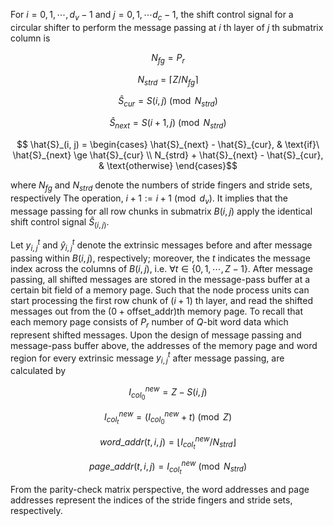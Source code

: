 For $i = 0, 1, \cdots, d_{v}-1$ and $j = 0, 1, \cdots d_{c}-1$, the shift control signal for a circular shifter to perform the message passing at $i$ th layer of $j$ th submatrix column is

```math
    N_{fg} = P_{r}
```

```math
    N_{strd} = \lceil Z / N_{fg} \rceil
```

```math
    \hat{S}_{cur} = S(i, j) \pmod{N_{strd}}
```

```math
    \hat{S}_{next} = S(i+1, j) \pmod{N_{strd}}
```

```math
    \hat{S}_(i, j) = 
    \begin{cases}
          \hat{S}_{next} - \hat{S}_{cur}, & \text{if}\ \hat{S}_{next} \ge \hat{S}_{cur} \\
          N_{strd} + \hat{S}_{next} - \hat{S}_{cur}, & \text{otherwise}
    \end{cases}
```

where $N_{fg}$ and $N_{strd}$ denote the numbers of stride fingers and stride sets, respectively The operation, $i+1:=i+1 \pmod{d_{v}}$. It implies that the message passing for all row chunks in submatrix $B(i, j)$  apply the identical shift control signal $\hat{S}_(i, j)$.

Let $y^{t}_{i, j}$ and $\hat{y}^{t}_{i, j}$ denote the extrinsic messages before and after message passing within $B(i, j)$, respectively; moreover, the $t$ indicates the message index across the columns of $B(i, j)$, i.e. $\forall t \in \{0, 1, \cdots, Z-1\}$. After message passing, all shifted messages are stored in the message-pass buffer at a certain bit field of a memory page. Such that the node process units can start processing the first row chunk of $(i+1)$ th layer, and read the shifted messages out from the $(0 + \text{offset\_addr})$th memory page. To recall that each memory page consists of $P_{r}$ number of $Q$-bit word data which represent shifted messages. Upon the design of message passing and message-pass buffer above, the addresses of the memory page and word region for every extrinsic message $y^{t}_{i, j}$ after message passing, are calculated by

```math
    I^{new}_{col_0} = Z-S(i, j)
```

```math
    I^{new}_{col_t} = (I^{new}_{col_0}+t) \pmod{Z}
```

```math
    word\_addr(t, i, j) =\lfloor I^{new}_{col_t} / N_{strd} \rfloor
```

```math
    page\_addr(t, i, j) = I^{new}_{col_t} \pmod{ N_{strd}}
```

From the parity-check matrix perspective, the word addresses and page addresses represent the indices of the stride fingers and stride sets, respectively.